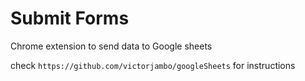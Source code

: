 # Submit Forms

Chrome extension to send data to Google sheets

check `https://github.com/victorjambo/googleSheets` for instructions
